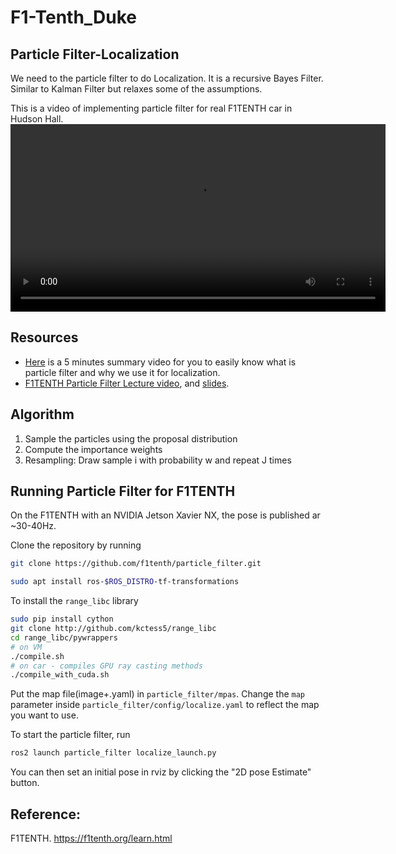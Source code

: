 # F1-Tenth_Duke
## Particle Filter-Localization

We need to the particle filter to do Localization. It is a recursive Bayes Filter. Similar to Kalman Filter but relaxes some of the assumptions.

This is a video of implementing particle filter for real F1TENTH car in Hudson Hall.
<video width="600" controls>
  <source src="/Images/particle_filter.mp4" type="video/mp4">
  Your browser does not support the video tag.
</video>

## Resources

- [Here](https://www.youtube.com/watch?v=YBeVDxTHiYM) is a 5 minutes summary video for you to easily know what is particle filter and why we use it for localization.
- [F1TENTH Particle Filter Lecture video](https://www.youtube.com/watch?v=SRBdpoPl57Q), and [slides](https://docs.google.com/presentation/d/1SrWjDIDoI1kIZAeT6ZplrCQYnG2HPIw_ATynDCdLiWo/edit#slide=id.gd1ccde3aa4_0_594).

## Algorithm

1. Sample the particles using the proposal distribution
2. Compute the importance weights
3. Resampling: Draw sample i with probability w and repeat J times

## Running Particle Filter for F1TENTH

On the F1TENTH with an NVIDIA Jetson Xavier NX, the pose is published ar ~30-40Hz.

Clone the repository by running
   ```bash
   git clone https://github.com/f1tenth/particle_filter.git
   ```
   ```bash
   sudo apt install ros-$ROS_DISTRO-tf-transformations
   ```

To install the `range_libc` library
   ```bash
   sudo pip install cython
   git clone http://github.com/kctess5/range_libc
   cd range_libc/pywrappers
   # on VM
   ./compile.sh
   # on car - compiles GPU ray casting methods
   ./compile_with_cuda.sh
   ```

Put the map file(image+.yaml) in `particle_filter/mpas`. Change the `map` parameter inside `particle_filter/config/localize.yaml` to reflect the map you want to use.

To start the particle filter, run
   ```bash
   ros2 launch particle_filter localize_launch.py
   ```

You can then set an initial pose in rviz by clicking the "2D pose Estimate" button.

## Reference:

F1TENTH. https://f1tenth.org/learn.html